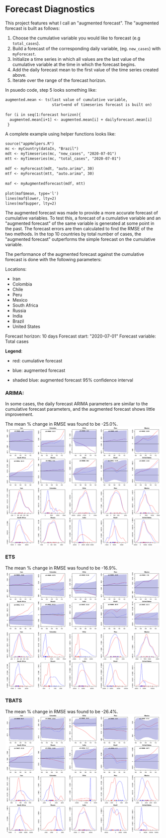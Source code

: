 # Forecast Diagnostics 

This project features what I call an "augmented forecast". The "augmented forecast is built as follows:

1. Choose the cumulative variable you would like to forecast (e.g `total_cases`). 
2. Build a forecast of the corresponding daily variable, (eg. `new_cases`) with `myForecast`. 
3. Initialize a time series in which all values are the last value of the cumulative variable at the time in which the forecast begins. 
4. Add the daily forecast mean to the first value of the time series created above. 
5. Iterate over the range of the forecast horizon. 

In psuedo code, step 5 looks something like:

```
augmented.mean <- ts(last value of cumulative variable, 
                     start=end of timeseries forecast is built on)

for (i in seq(1:forecast horizon){
  augmented.mean[i+1] <- augmented.mean[i] + dailyforecast.mean[i]
 }
```
A complete example using helper functions looks like:

```
source("appHelpers.R")
mc <- myCountry(dataIn, "Brazil")
mdt <- myTimeseries(mc, "new_cases", "2020-07-01")
mtt <- myTimeseries(mc, "total_cases", "2020-07-01")

mdf <- myForecast(mdt, "auto.arima", 30)
mtf <- myForecast(mtt, "auto.arima", 30)

maf <- myAugmentedforecast(mdf, mtt)

plot(maf$mean, type='l')
lines(maf$lower, lty=2)
lines(maf$upper, lty=2)
```

The augmented forecast was made to provide a more accurate forecast of cumulative variables. To test this, a forecast of a cumulative variable and an "augmented forecast" of the same variable is generated at some point in the past. The forecast errors are then calculated to find the RMSE of the two methods. In the top 10 countries by total number of cases, the "augmented forecast" outperforms the simple forecast on the cumulative variable. 

The performance of the augmented forecast against the cumulative forecast is done with the following parameters: 

Locations: 
* Iran 
* Colombia 
* Chile 
* Peru 
* Mexico 
* South Africa 
* Russia 
* India 
* Brazil 
* United States

Forecast horizon: 10 days
Forecast start: "2020-07-01"
Forecast variable: Total cases

**Legend**:

* red: cumulative forecast

* blue: augmented forecast

* shaded blue: augmented forecast 95% confidence interval

### ARIMA: 
In some cases, the daily forecast ARIMA parameters are similar to the cumulative forecast parameters, and the augmented forecast shows little improvement. 

The mean % change in RMSE was found to be -25.0%.
![arima_errors](https://github.com/johnfmaner/covid19/blob/master/diagnostics/arima_error.png)
![arima errors distribution](https://github.com/johnfmaner/covid19/blob/master/diagnostics/arima_error_kde.png)

### ETS
The mean % change in RMSE was found to be -16.9%.  
![ets_errors](https://github.com/johnfmaner/covid19/blob/master/diagnostics/ets_error.png)
![ets errors distribution](https://github.com/johnfmaner/covid19/blob/master/diagnostics/ets_error_kde.png)

### TBATS
The mean % change in RMSE was found to be -26.4%. 
![tbats_errors](https://github.com/johnfmaner/covid19/blob/master/diagnostics/tbats_error.png)
![tbats_errors distribution](https://github.com/johnfmaner/covid19/blob/master/diagnostics/tbats_error_kde.png)
